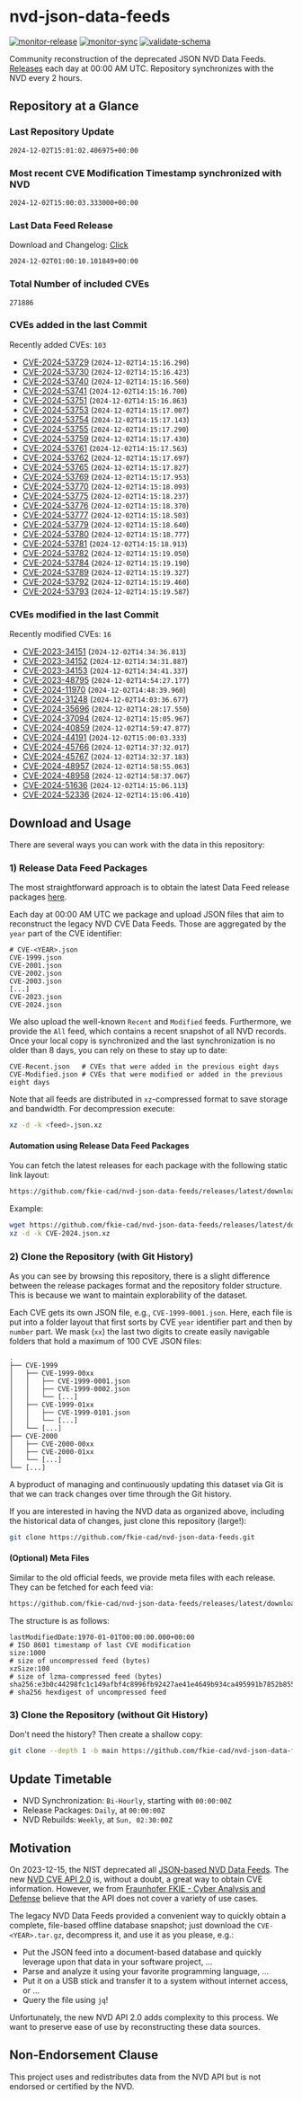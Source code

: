 # nvd-json-data-feeds

[![monitor-release](https://github.com/fkie-cad/nvd-json-data-feeds/actions/workflows/monitor_release.yml/badge.svg)](https://github.com/fkie-cad/nvd-json-data-feeds/actions/workflows/monitor_release.yml)
[![monitor-sync](https://github.com/fkie-cad/nvd-json-data-feeds/actions/workflows/monitor_sync.yml/badge.svg)](https://github.com/fkie-cad/nvd-json-data-feeds/actions/workflows/monitor_sync.yml)
[![validate-schema](https://github.com/fkie-cad/nvd-json-data-feeds/actions/workflows/validate_schema.yml/badge.svg)](https://github.com/fkie-cad/nvd-json-data-feeds/actions/workflows/validate_schema.yml)

Community reconstruction of the deprecated JSON NVD Data Feeds.
[Releases](https://github.com/fkie-cad/nvd-json-data-feeds/releases/latest) each day at 00:00 AM UTC.
Repository synchronizes with the NVD every 2 hours.

## Repository at a Glance

### Last Repository Update

```plain
2024-12-02T15:01:02.406975+00:00
```

### Most recent CVE Modification Timestamp synchronized with NVD

```plain
2024-12-02T15:00:03.333000+00:00
```

### Last Data Feed Release

Download and Changelog: [Click](https://github.com/fkie-cad/nvd-json-data-feeds/releases/latest)

```plain
2024-12-02T01:00:10.101849+00:00
```

### Total Number of included CVEs

```plain
271886
```

### CVEs added in the last Commit

Recently added CVEs: `103`

- [CVE-2024-53729](CVE-2024/CVE-2024-537xx/CVE-2024-53729.json) (`2024-12-02T14:15:16.290`)
- [CVE-2024-53730](CVE-2024/CVE-2024-537xx/CVE-2024-53730.json) (`2024-12-02T14:15:16.423`)
- [CVE-2024-53740](CVE-2024/CVE-2024-537xx/CVE-2024-53740.json) (`2024-12-02T14:15:16.560`)
- [CVE-2024-53741](CVE-2024/CVE-2024-537xx/CVE-2024-53741.json) (`2024-12-02T14:15:16.700`)
- [CVE-2024-53751](CVE-2024/CVE-2024-537xx/CVE-2024-53751.json) (`2024-12-02T14:15:16.863`)
- [CVE-2024-53753](CVE-2024/CVE-2024-537xx/CVE-2024-53753.json) (`2024-12-02T14:15:17.007`)
- [CVE-2024-53754](CVE-2024/CVE-2024-537xx/CVE-2024-53754.json) (`2024-12-02T14:15:17.143`)
- [CVE-2024-53755](CVE-2024/CVE-2024-537xx/CVE-2024-53755.json) (`2024-12-02T14:15:17.290`)
- [CVE-2024-53759](CVE-2024/CVE-2024-537xx/CVE-2024-53759.json) (`2024-12-02T14:15:17.430`)
- [CVE-2024-53761](CVE-2024/CVE-2024-537xx/CVE-2024-53761.json) (`2024-12-02T14:15:17.563`)
- [CVE-2024-53762](CVE-2024/CVE-2024-537xx/CVE-2024-53762.json) (`2024-12-02T14:15:17.697`)
- [CVE-2024-53765](CVE-2024/CVE-2024-537xx/CVE-2024-53765.json) (`2024-12-02T14:15:17.827`)
- [CVE-2024-53769](CVE-2024/CVE-2024-537xx/CVE-2024-53769.json) (`2024-12-02T14:15:17.953`)
- [CVE-2024-53770](CVE-2024/CVE-2024-537xx/CVE-2024-53770.json) (`2024-12-02T14:15:18.093`)
- [CVE-2024-53775](CVE-2024/CVE-2024-537xx/CVE-2024-53775.json) (`2024-12-02T14:15:18.237`)
- [CVE-2024-53776](CVE-2024/CVE-2024-537xx/CVE-2024-53776.json) (`2024-12-02T14:15:18.370`)
- [CVE-2024-53777](CVE-2024/CVE-2024-537xx/CVE-2024-53777.json) (`2024-12-02T14:15:18.503`)
- [CVE-2024-53779](CVE-2024/CVE-2024-537xx/CVE-2024-53779.json) (`2024-12-02T14:15:18.640`)
- [CVE-2024-53780](CVE-2024/CVE-2024-537xx/CVE-2024-53780.json) (`2024-12-02T14:15:18.777`)
- [CVE-2024-53781](CVE-2024/CVE-2024-537xx/CVE-2024-53781.json) (`2024-12-02T14:15:18.913`)
- [CVE-2024-53782](CVE-2024/CVE-2024-537xx/CVE-2024-53782.json) (`2024-12-02T14:15:19.050`)
- [CVE-2024-53784](CVE-2024/CVE-2024-537xx/CVE-2024-53784.json) (`2024-12-02T14:15:19.190`)
- [CVE-2024-53789](CVE-2024/CVE-2024-537xx/CVE-2024-53789.json) (`2024-12-02T14:15:19.327`)
- [CVE-2024-53792](CVE-2024/CVE-2024-537xx/CVE-2024-53792.json) (`2024-12-02T14:15:19.460`)
- [CVE-2024-53793](CVE-2024/CVE-2024-537xx/CVE-2024-53793.json) (`2024-12-02T14:15:19.587`)


### CVEs modified in the last Commit

Recently modified CVEs: `16`

- [CVE-2023-34151](CVE-2023/CVE-2023-341xx/CVE-2023-34151.json) (`2024-12-02T14:34:36.813`)
- [CVE-2023-34152](CVE-2023/CVE-2023-341xx/CVE-2023-34152.json) (`2024-12-02T14:34:31.887`)
- [CVE-2023-34153](CVE-2023/CVE-2023-341xx/CVE-2023-34153.json) (`2024-12-02T14:34:41.337`)
- [CVE-2023-48795](CVE-2023/CVE-2023-487xx/CVE-2023-48795.json) (`2024-12-02T14:54:27.177`)
- [CVE-2024-11970](CVE-2024/CVE-2024-119xx/CVE-2024-11970.json) (`2024-12-02T14:48:39.960`)
- [CVE-2024-31248](CVE-2024/CVE-2024-312xx/CVE-2024-31248.json) (`2024-12-02T14:03:36.677`)
- [CVE-2024-35696](CVE-2024/CVE-2024-356xx/CVE-2024-35696.json) (`2024-12-02T14:28:17.550`)
- [CVE-2024-37094](CVE-2024/CVE-2024-370xx/CVE-2024-37094.json) (`2024-12-02T14:15:05.967`)
- [CVE-2024-40859](CVE-2024/CVE-2024-408xx/CVE-2024-40859.json) (`2024-12-02T14:59:47.877`)
- [CVE-2024-44191](CVE-2024/CVE-2024-441xx/CVE-2024-44191.json) (`2024-12-02T15:00:03.333`)
- [CVE-2024-45766](CVE-2024/CVE-2024-457xx/CVE-2024-45766.json) (`2024-12-02T14:37:32.017`)
- [CVE-2024-45767](CVE-2024/CVE-2024-457xx/CVE-2024-45767.json) (`2024-12-02T14:32:37.183`)
- [CVE-2024-48957](CVE-2024/CVE-2024-489xx/CVE-2024-48957.json) (`2024-12-02T14:58:55.063`)
- [CVE-2024-48958](CVE-2024/CVE-2024-489xx/CVE-2024-48958.json) (`2024-12-02T14:58:37.067`)
- [CVE-2024-51636](CVE-2024/CVE-2024-516xx/CVE-2024-51636.json) (`2024-12-02T14:15:06.113`)
- [CVE-2024-52336](CVE-2024/CVE-2024-523xx/CVE-2024-52336.json) (`2024-12-02T14:15:06.410`)


## Download and Usage

There are several ways you can work with the data in this repository:

### 1) Release Data Feed Packages

The most straightforward approach is to obtain the latest Data Feed release packages [here](https://github.com/fkie-cad/nvd-json-data-feeds/releases/latest).

Each day at 00:00 AM UTC we package and upload JSON files that aim to reconstruct the legacy NVD CVE Data Feeds.
Those are aggregated by the `year` part of the CVE identifier:

```
# CVE-<YEAR>.json
CVE-1999.json
CVE-2001.json
CVE-2002.json
CVE-2003.json
[...]
CVE-2023.json
CVE-2024.json
```

We also upload the well-known `Recent` and `Modified` feeds.
Furthermore, we provide the `All` feed, which contains a recent snapshot of all NVD records.
Once your local copy is synchronized and the last synchronization is no older than 8 days, you can rely on these to stay up to date:

```plain
CVE-Recent.json   # CVEs that were added in the previous eight days
CVE-Modified.json # CVEs that were modified or added in the previous eight days
```

Note that all feeds are distributed in `xz`-compressed format to save storage and bandwidth.
For decompression execute:

```sh
xz -d -k <feed>.json.xz
```

#### Automation using Release Data Feed Packages

You can fetch the latest releases for each package with the following static link layout:

```sh
https://github.com/fkie-cad/nvd-json-data-feeds/releases/latest/download/CVE-<YEAR>.json.xz
```

Example:

```sh
wget https://github.com/fkie-cad/nvd-json-data-feeds/releases/latest/download/CVE-2024.json.xz
xz -d -k CVE-2024.json.xz
```

### 2) Clone the Repository (with Git History)

As you can see by browsing this repository, there is a slight difference between the release packages format and the repository folder structure.
This is because we want to maintain explorability of the dataset.

Each CVE gets its own JSON file, e.g., `CVE-1999-0001.json`.
Here, each file is put into a folder layout that first sorts by CVE `year` identifier part and then by `number` part.
We mask (`xx`) the last two digits to create easily navigable folders that hold a maximum of 100 CVE JSON files:

```plain
.
├── CVE-1999
│   ├── CVE-1999-00xx
│   │   ├── CVE-1999-0001.json
│   │   ├── CVE-1999-0002.json
│   │   └── [...]
│   ├── CVE-1999-01xx
│   │   ├── CVE-1999-0101.json
│   │   └── [...]
│   └── [...]
├── CVE-2000
│   ├── CVE-2000-00xx
│   ├── CVE-2000-01xx
│   └── [...]
└── [...]
```

A byproduct of managing and continuously updating this dataset via Git is that we can track changes over time through the Git history.

If you are interested in having the NVD data as organized above, including the historical data of changes, just clone this repository (large!):

```sh
git clone https://github.com/fkie-cad/nvd-json-data-feeds.git
```

#### (Optional) Meta Files

Similar to the old official feeds, we provide meta files with each release. They can be fetched for each feed via:

```sh
https://github.com/fkie-cad/nvd-json-data-feeds/releases/latest/download/CVE-<YEAR>.meta
```

The structure is as follows:

```plain
lastModifiedDate:1970-01-01T00:00:00.000+00:00                          # ISO 8601 timestamp of last CVE modification
size:1000                                                               # size of uncompressed feed (bytes)
xzSize:100                                                              # size of lzma-compressed feed (bytes)
sha256:e3b0c44298fc1c149afbf4c8996fb92427ae41e4649b934ca495991b7852b855 # sha256 hexdigest of uncompressed feed
```

### 3) Clone the Repository (without Git History)

Don't need the history? Then create a shallow copy:

```sh
git clone --depth 1 -b main https://github.com/fkie-cad/nvd-json-data-feeds.git
```


## Update Timetable

* NVD Synchronization: `Bi-Hourly`, starting with `00:00:00Z`
* Release Packages: `Daily`, at `00:00:00Z`
* NVD Rebuilds: `Weekly`, at `Sun, 02:30:00Z`


## Motivation

On 2023-12-15, the NIST deprecated all [JSON-based NVD Data Feeds](https://nvd.nist.gov/vuln/data-feeds#divRetirementBanner-1).
The new [NVD CVE API 2.0](https://nvd.nist.gov/developers/vulnerabilities) is, without a doubt, a great way to obtain CVE information.
However, we from [Fraunhofer FKIE - Cyber Analysis and Defense](https://www.fkie.fraunhofer.de/en/departments/cad.html) believe that the API does not cover a variety of use cases.

The legacy NVD Data Feeds provided a convenient way to quickly obtain a complete, file-based offline database snapshot; just download the `CVE-<YEAR>.tar.gz`, decompress it, and use it as you please, e.g.:

- Put the JSON feed into a document-based database and quickly leverage upon that data in your software project, ...
- Parse and analyze it using your favorite programming language, ...
- Put it on a USB stick and transfer it to a system without internet access, or ...
- Query the file using `jq`!

Unfortunately, the new NVD API 2.0 adds complexity to this process.
We want to preserve ease of use by reconstructing these data sources.

## Non-Endorsement Clause

This project uses and redistributes data from the NVD API but is not endorsed or certified by the NVD.
